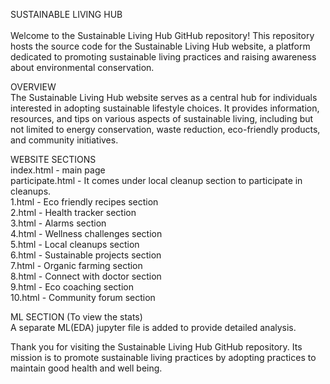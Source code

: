 SUSTAINABLE LIVING HUB<br />
<br />
Welcome to the Sustainable Living Hub GitHub repository! This repository hosts the source code for the Sustainable Living Hub website, a platform dedicated to promoting sustainable living practices and raising awareness about environmental conservation.

OVERVIEW<br />
The Sustainable Living Hub website serves as a central hub for individuals interested in adopting sustainable lifestyle choices. It provides information, resources, and tips on various aspects of sustainable living, including but not limited to energy conservation, waste reduction, eco-friendly products, and community initiatives.<br />

WEBSITE SECTIONS<br />
index.html - main page<br />
participate.html - It comes under local cleanup section to participate in cleanups.<br />
1.html - Eco friendly recipes section<br />
2.html - Health tracker section<br />
3.html - Alarms section<br />
4.html - Wellness challenges section<br />
5.html - Local cleanups section<br />
6.html - Sustainable projects section<br />
7.html - Organic farming section<br />
8.html - Connect with doctor section<br />
9.html - Eco coaching section<br />
10.html - Community forum section<br />

ML SECTION (To view the stats)<br />
A separate ML(EDA) jupyter file is added to provide detailed analysis.<br />

Thank you for visiting the Sustainable Living Hub GitHub repository. Its mission is to promote sustainable living practices by adopting practices to maintain good health and well being.
